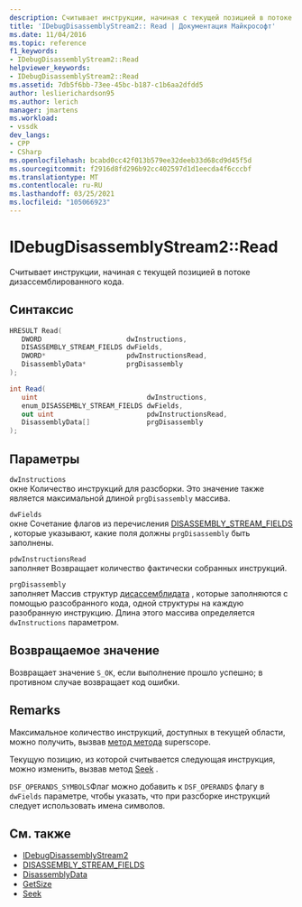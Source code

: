 ```yaml
---
description: Считывает инструкции, начиная с текущей позицией в потоке дизассемблированного кода.
title: 'IDebugDisassemblyStream2:: Read | Документация Майкрософт'
ms.date: 11/04/2016
ms.topic: reference
f1_keywords:
- IDebugDisassemblyStream2::Read
helpviewer_keywords:
- IDebugDisassemblyStream2::Read
ms.assetid: 7db5f6bb-73ee-45bc-b187-c1b6aa2dfdd5
author: leslierichardson95
ms.author: lerich
manager: jmartens
ms.workload:
- vssdk
dev_langs:
- CPP
- CSharp
ms.openlocfilehash: bcabd0cc42f013b579ee32deeb33d68cd9d45f5d
ms.sourcegitcommit: f2916d8fd296b92cc402597d1d1eecda4f6cccbf
ms.translationtype: MT
ms.contentlocale: ru-RU
ms.lasthandoff: 03/25/2021
ms.locfileid: "105066923"
---
```

# <a name="idebugdisassemblystream2read"></a>IDebugDisassemblyStream2::Read
Считывает инструкции, начиная с текущей позицией в потоке дизассемблированного кода.

## <a name="syntax"></a>Синтаксис

```cpp
HRESULT Read( 
   DWORD                     dwInstructions,
   DISASSEMBLY_STREAM_FIELDS dwFields,
   DWORD*                    pdwInstructionsRead,
   DisassemblyData*          prgDisassembly
);
```

```csharp
int Read( 
   uint                           dwInstructions,
   enum_DISASSEMBLY_STREAM_FIELDS dwFields,
   out uint                       pdwInstructionsRead,
   DisassemblyData[]              prgDisassembly
);
```

## <a name="parameters"></a>Параметры
`dwInstructions`\
окне Количество инструкций для разсборки. Это значение также является максимальной длиной `prgDisassembly` массива.

`dwFields`\
окне Сочетание флагов из перечисления [DISASSEMBLY_STREAM_FIELDS](../../../extensibility/debugger/reference/disassembly-stream-fields.md) , которые указывают, какие поля должны `prgDisassembly` быть заполнены.

`pdwInstructionsRead`\
заполняет Возвращает количество фактически собранных инструкций.

`prgDisassembly`\
заполняет Массив структур [дисассемблидата](../../../extensibility/debugger/reference/disassemblydata.md) , которые заполняются с помощью разсобранного кода, одной структуры на каждую разобранную инструкцию. Длина этого массива определяется `dwInstructions` параметром.

## <a name="return-value"></a>Возвращаемое значение
 Возвращает значение `S_OK`, если выполнение прошло успешно; в противном случае возвращает код ошибки.

## <a name="remarks"></a>Remarks
 Максимальное количество инструкций, доступных в текущей области, можно получить, вызвав [метод метода](../../../extensibility/debugger/reference/idebugdisassemblystream2-getsize.md) superscope.

 Текущую позицию, из которой считывается следующая инструкция, можно изменить, вызвав метод [Seek](../../../extensibility/debugger/reference/idebugdisassemblystream2-seek.md) .

 `DSF_OPERANDS_SYMBOLS`Флаг можно добавить к `DSF_OPERANDS` флагу в `dwFields` параметре, чтобы указать, что при разсборке инструкций следует использовать имена символов.

## <a name="see-also"></a>См. также
- [IDebugDisassemblyStream2](../../../extensibility/debugger/reference/idebugdisassemblystream2.md)
- [DISASSEMBLY_STREAM_FIELDS](../../../extensibility/debugger/reference/disassembly-stream-fields.md)
- [DisassemblyData](../../../extensibility/debugger/reference/disassemblydata.md)
- [GetSize](../../../extensibility/debugger/reference/idebugdisassemblystream2-getsize.md)
- [Seek](../../../extensibility/debugger/reference/idebugdisassemblystream2-seek.md)
